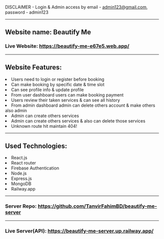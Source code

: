 DISCLAIMER - Login & Admin access by email - admin123@gmail.com, password - admin123

---

## Website name: Beautify Me

### Live Website: https://beautify-me-e67e5.web.app/

---

## Website Features:

<li>Users need to login or register before booking</li>
<li>Can make booking by specific date & time slot</li>
<li>Can see profile info & update profile</li>
<li>From user dashboard users can make booking payment </li>
<li>Users review their taken services & can see all history </li>
<li>From admin dashboard admin can delete others account & make others also admin </li>
<li>Admin can create others services </li>
<li>Admin can create others services & also can delete those services </li>
<li>Unknown route hit maintain 404! </li>

---

## Used Technologies:

<li>React.js</li>
<li>React router</li>
<li>Firebase Authentication</li>
<li>Node.js</li>
<li>Express.js</li>
<li>MongoDB</li>
<li>Railway.app</li>

---

### Server Repo: https://github.com/TanvirFahimBD/beautify-me-server

---

### Live Server(API): https://beautify-me-server.up.railway.app/
